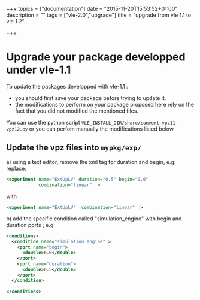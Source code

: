 +++
topics = ["documentation"]
date = "2015-11-20T15:53:52+01:00"
description = ""
tags = ["vle-2.0","upgrade"]
title = "upgrade from vle 1.1 to vle 1.2"

+++

# Upgrade your package developped under vle-1.1

To update the packages developped with vle-1.1 :

* you should first save your package before trying to update it.
* the modifications to perform on your package proposed here rely on the fact
that you did not modified the mentioned files.

You can use the python script  `VLE_INSTALL_DIR/share/convert-vpz11-vpz12.py`
or you can perfom manually the modifications listed below.


## Update the vpz files into  `mypkg/exp/`

a) using a text editor, remove the xml tag for duration and begin, e.g: replace:

```xml
<experiment name="ExtUpLV" duration="0.5" begin="0.0"
            combination="linear"  >
```
with
```xml
<experiment name="ExtUpLV"  combination="linear"  >
```

b) add the specific condition called "simulation_engine" with begin and
duration ports ; e.g

```xml
<conditions>
  <condition name="simulation_engine" >
    <port name="begin">
      <double>0.0</double>
    </port>  
    <port name="duration">
      <double>0.5</double>
    </port>
  </condition>
  ...
</conditions>
```
